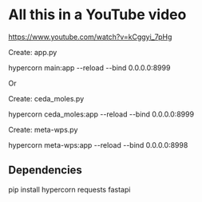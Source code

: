 # All this in a YouTube video

https://www.youtube.com/watch?v=kCggyi_7pHg

Create: app.py

 hypercorn main:app --reload --bind 0.0.0.0:8999

Or

Create: ceda_moles.py

 hypercorn ceda_moles:app --reload --bind 0.0.0.0:8999

Create: meta-wps.py

 hypercorn meta-wps:app --reload --bind 0.0.0.0:8998

## Dependencies

pip install hypercorn requests fastapi

